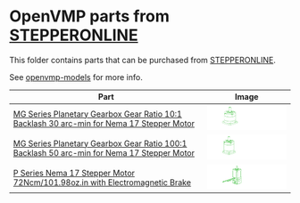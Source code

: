 # OpenVMP parts from [STEPPERONLINE](https://stepperonline.com/)
This folder contains parts that can be purchased from [STEPPERONLINE](https://stepperonline.com/).

See [openvmp-models](https://github.com/openvmp/openvmp-models) for more info.

| Part | Image |
| -- | -- |
| [MG Series Planetary Gearbox Gear Ratio 10:1 Backlash 30 arc-min for Nema 17 Stepper Motor](./nema17-gearbox-planetary-10) | <img alt='MG Series Planetary Gearbox Gear Ratio 10:1 Backlash 30 arc-min for Nema 17 Stepper Motor' src='https://github.com/openvmp/openvmp-models/blob/main/generated_files/parts/stepperonline/nema17-gearbox-planetary-10.png' width='300' /> |
| [MG Series Planetary Gearbox Gear Ratio 100:1 Backlash 50 arc-min for Nema 17 Stepper Motor](./nema17-gearbox-planetary-100) | <img alt='MG Series Planetary Gearbox Gear Ratio 100:1 Backlash 50 arc-min for Nema 17 Stepper Motor' src='https://github.com/openvmp/openvmp-models/blob/main/generated_files/parts/stepperonline/nema17-gearbox-planetary-100.png' width='300' /> |
| [P Series Nema 17 Stepper Motor 72Ncm/101.98oz.in with Electromagnetic Brake](./nema17-stepper-brake-72Ncm) | <img alt='P Series Nema 17 Stepper Motor 72Ncm/101.98oz.in with Electromagnetic Brake' src='https://github.com/openvmp/openvmp-models/blob/main/generated_files/parts/stepperonline/nema17-stepper-brake-72Ncm.png' width='300' /> |
